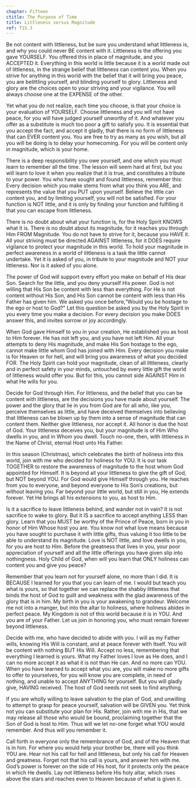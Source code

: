 ```yaml
---
chapter: Fifteen
ctitle: The Purpose of Time
title: Littleness versus Magnitude
ref: T15.3
---
```


Be not content with littleness, but be sure you understand what
littleness is, and why you could never BE content with it. Littleness is
the offering you gave YOURSELF. You offered this in place of magnitude,
and you ACCEPTED it. Everything in this world is little because it is a
world made out of littleness, in the strange belief that littleness can
content you. When you strive for anything in this world with the belief
that it will bring you peace, you are belittling yourself, and blinding
yourself to glory. Littleness and glory are the choices open to your
striving and your vigilance. You will always choose one at the EXPENSE
of the other.

Yet what you do not realize, each time you choose, is that your choice
is your evaluation of YOURSELF. Choose littleness and you will not have
peace, for you will have judged yourself unworthy of it. And whatever
you offer as a substitute is much too poor a gift to satisfy you. It is
essential that you accept the fact, and accept it gladly, that there is
no form of littleness that can EVER content you. You are free to try as
many as you wish, but all you will be doing is to delay your homecoming.
For you will be content only in magnitude, which is your home.

There is a deep responsibility you owe yourself, and one which you must
learn to remember all the time. The lesson will seem hard at first, but
you will learn to love it when you realize that it is true, and
constitutes a tribute to your power. You who have sought and found
littleness, remember this: Every decision which you make stems from what
you think you ARE, and represents the value that you PUT upon yourself.
Believe the little can content you, and by limiting yourself, you will
not be satisfied. For your function is NOT little, and it is only by
finding your function and fulfilling it that you can escape from
littleness.

There is no doubt about what your function is, for the Holy Spirit KNOWS
what it is. There is no doubt about its magnitude, for it reaches you
through Him FROM Magnitude. You do not have to strive for it, because you
HAVE it. All your striving must be directed AGAINST littleness, for it
DOES require vigilance to protect your magnitude in this world. To hold
your magnitude in perfect awareness in a world of littleness is a task
the little cannot undertake.  Yet it is asked of you, in tribute to your
magnitude and NOT your littleness. Nor is it asked of you alone.

The power of God will support every effort you make on behalf of His
dear Son. Search for the little, and you deny yourself His power. God is
not willing that His Son be content with less than everything. For He is
not content without His Son, and His Son cannot be content with less
than His Father has given him. We asked you once before,“Would you be
hostage to the ego or host to God?” Let this question be asked you by
the Holy Spirit in you every time you make a decision. For every
decision you make DOES answer this, and invites sorrow or joy
accordingly.

When God gave Himself to you in your creation, He established you as
host to Him forever. He has not left you, and you have not left Him. All
your attempts to deny His magnitude, and make His Son hostage to the
ego, cannot make little whom God has joined with Him. Every decision you
make is for Heaven or for hell, and will bring you awareness of what you
decided FOR. The Holy Spirit can hold your magnitude, clean of all
littleness, clearly and in perfect safety in your minds, untouched by
every little gift the world of littleness would offer you. But for this,
you cannot side AGAINST Him in what He wills for you.

Decide for God through Him. For littleness, and the belief that you can
be content with littleness, are the decisions you have made about
yourself. The power and the glory that lie in you from God are for all
who, like you, perceive themselves as little, and have deceived
themselves into believing that littleness can be blown up by them into a
sense of magnitude that can content them. Neither give littleness, nor
accept it. All honor is due the host of God. Your littleness deceives
you, but your magnitude is of Him Who dwells in you, and in Whom you
dwell. Touch no-one, then, with littleness in the Name of Christ,
eternal Host unto His Father.

In this season (Christmas), which celebrates the birth of holiness into
this world, join with me who decided for holiness for YOU. It is our
task TOGETHER to restore the awareness of magnitude to the host whom God
appointed for Himself. It is beyond all your littleness to give the gift
of God, but NOT beyond YOU. For God would give Himself through you. He
reaches from you to everyone,
and beyond everyone to His Son’s creations, but without leaving you. Far
beyond your little world, but still in you, He extends forever. Yet He
brings all his extensions to you, as host to Him.

Is it a sacrifice to leave littleness behind, and wander not in vain? It
is not sacrifice to wake to glory. But it IS a sacrifice to accept
anything LESS than glory. Learn that you MUST be worthy of the Prince of
Peace, born in you in honor of Him Whose host you are. You know not what
love means because you have sought to purchase it with little gifts,
thus valuing it too little to be able to understand its magnitude. Love
is NOT little, and love dwells in you, for you are host to Him. Before
the greatness that lives in you, your poor appreciation of yourself and
all the little offerings you have given slip into nothingness. Holy
Child of God, when will you learn that ONLY holiness can content you and
give you peace?

Remember that you learn not for yourself alone, no more than I did. It
is BECAUSE I learned for you that you can learn of me. I would but teach
you what is yours, so that together we can replace the shabby littleness
that binds the host of God to guilt and weakness with the glad awareness
of the glory that is in him. My birth in you is your awakening to
grandeur. Welcome me not into a manger, but into the altar to holiness,
where holiness abides in perfect peace. My Kingdom is not of this world
because it is in YOU. And you are of your Father. Let us join in
honoring you, who must remain forever beyond littleness.

Decide with me, who have decided to abide with you. I will as my Father
wills, knowing His Will is constant, and at peace forever with
Itself. You will be content with nothing BUT His Will. Accept no less,
remembering that everything I learned is yours. What my Father loves I
love as He does, and I can no more accept it as what it is not than He
can. And no more can YOU. When you have learned to accept what you are,
you will make no more gifts to offer to yourselves, for you will know
you are complete, in need of nothing, and unable to accept ANYTHING for
yourself. But you will gladly give, HAVING received. The host of God
needs not seek to find anything.

If you are wholly willing to leave salvation to the plan of God, and
unwilling to attempt to grasp for peace yourself, salvation will be
GIVEN you. Yet think not you can substitute your plan for His. Rather,
join with me in His, that we may release all those who would be bound,
proclaiming together that the Son of God is host to Him. Thus will we
let no-one forget what YOU would remember. And thus will you remember
it.

Call forth in everyone only the remembrance of God, and of the Heaven
that is in him. For where you would help your brother be, there will you
think YOU are. Hear not his call for hell and littleness, but only his
call for Heaven and greatness. Forget not that his call is yours, and
answer him with me. God’s power is forever on the side of His host, for
it protects only the peace in which He dwells. Lay not littleness before
His holy altar, which rises above the stars and reaches even to Heaven
because of what is given it.

